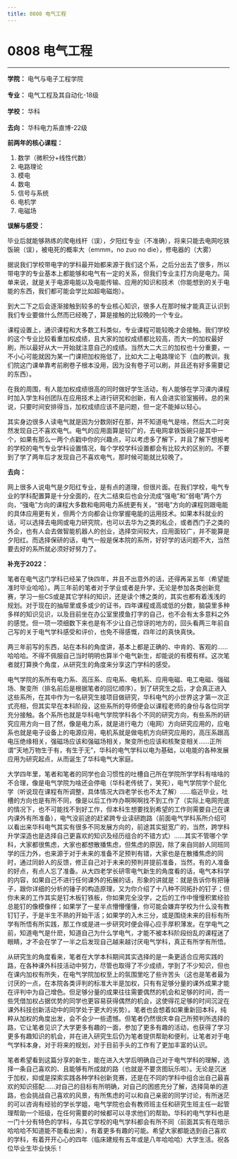 ```yaml
---
title: 0808 电气工程
---
```

# 0808 电气工程
---
**学院：** 电气与电子工程学院<br></br>
**专业：** 电气工程及其自动化-18级<br></br>
**学校：** 华科<br></br>
**去向：** 华科电力系直博-22级

**前两年的核心课程：**
1. 数学（微积分+线性代数） 
2. 电路理论 
3. 模电
4. 数电 
5. 信号与系统  
6. 电机学   
7. 电磁场

**误解与感受：**

毕业后就能够熟练的爬电线杆（误），夕阳红专业（不准确），将来只能去电网吃铁饭碗（误），被电死的概率大（emmm，no zuo no die），修电器的（大雾）

据说我们学校带电字的学科最开始都来源于我们这个系，之后分出去了很多，所以带电字的专业基本上都能够和电气有一定的关系，但我们专业主打方向是电力。简单来说，就是关于电源电能以及电能传输、应用的知识和技术（你能想到的关于电能的东西，我们都可能会学比如超电磁炮）。

到大二下之后会逐渐接触到较多的专业核心知识，很多人在那时候才能真正认识到我们专业要做什么然而已经晚了，算是接触的比较晚的一个专业。

课程设置上，通识课程和大多数工科类似，专业课程可能较晚才会接触。我们学校的这个专业比较看重加权成绩，且大家的加权成绩都比较高，而大一的加权最好刷，所以最好从大一开始就注意自己的成绩。当然大二大三的加权也十分重要，一不小心可能就因为某一门课把加权拖低了，比如大二上电路理论下（血的教训，我们院这门课单靠考前刷卷子根本没用，因为没有卷子可以刷，并且还有好多需要记的东西）。

在我的周围，有人能加权成绩很高的同时做好学生活动，有人能够在学习课内课程时加入学生科创团队在应用技术上进行研究和创新，有人会进实验室搬砖。总的来说，只要时间安排得当，加权成绩应该不是问题，但一定不能掉以轻心。

其实身边很多人读电气就是因为分数刚好在那，并不知道电气是啥，然后大二时突然发现自己不喜欢电气。电气的应用面算是较广的，去电网拿铁饭碗只是其中一个，如果有那么一两个点戳中你的兴趣点，可以考虑多了解下，并且了解下想报考的学校的电气专业学科设置情况，每个学校学科设置都会有比较大的区别的。不要到了学了两年后才发现自己不喜欢电气，那时候可能就比较晚了。

**去向：**

网上很多人说电气是夕阳红专业，是有点的道理，但很片面。在我们学校，电气专业的学科配置算是十分全面的，在大二结束后也会分流成“强电”和“弱电”两个方向，“强电”方向的课程大多数和电网电力系统更有关，“弱电”方向的课程则跟电能的具体应用更有关，但两个方向都会让你掌握电能的运用技术。如果本科就业的话，可以选择去电网或电力研究院，也可以去华为之类的私企，或者西门子之类的外企，也有人会去做智能机器人的创业，选择空间较大，应用面较广，并不能算是夕阳红。而选择保研的话，电气一般是保本院的系所，好好学的话问题不大，当然要去好的系所就必须好好努力了。

**补充于2022：**

笔者在电气这门学科已经呆了快四年，并且不出意外的话，还得再呆五年（希望能准时毕业哈哈）。两三年前的笔者对于学业或者是升学，无论是参加各类创新竞赛，学习一些CS或是其它学科的知识，还是读个博之类的，其实也都有着浅浅的规划。对于现在的抽屉里或多或少的证书，四年课程或高或低的分数，脑袋里多种多样的知识见识，以及目前坐在办公室里摸鱼打字的自己，也不会有太多意料之外的感觉。但一项一项细数下来也是有不少让自己惊讶的地方的，回头看两三年前自己写的关于电气学科感受和评价，也免不得感慨，四年过的真快真快。

两三年前写的东西，站在本科的角度讲，基本上都是正确的、中肯的、客观的……哈哈哈。不得不佩服自己当时明明也算半个电气新生，却能说的有模有样。这次笔者就打算换个角度，从研究生的角度来分享这门学科的感受。

电气学院的系所有电力系、高压系、应电系、电机系、应用电磁、电工电磁、强磁场、聚变所（排名前后是根据笔者的回忆顺序）。到了研究生之后，才会真正进入这些系所，在其中作为一名研究生接项目做研究，华科电气的小世界这才第一次正式亮相，但其实早在本科阶段，这些系所的导师便会以课程老师的身份与各位同学充分接触。各个系所也就是华科电气学院学科各个不同的研究方向，有些系所的研究应用方向一目了然，像是电力系，就是进行电力（电网）方向研究应用的，应电系也就是电子设备上的电源应用，电机系就是做电机方向研究应用的，高压系跟高电压绝缘相关，强磁场应该和强磁场相关，聚变所也应该和核聚变相关……正所谓“天地万物生于有，有生于无”，华科的电气学科以电为基础，以电能的各种发展应用为研究起点，从而诞生了华科电气大家庭。

大学四年里，笔者和笔者的同学也会习惯性的吐槽自己所在学院所学学科有啥啥的不合理，像是电气学院为啥还会停电（华科老传统了，笑死），电气学院学个屁化学（听说现在课程有所调整，具体情况大四老学长也不太了解）……临近毕业，吐槽的方向也是有所不同，像是以后工作咋办啊啊啊找不到工作了（实际上电网兜底的情况下，也不可能找不到好工作，但本科生想要找到希望的工作则需要自己在课内课外有所准备），电气没前途的赶紧跨专业读研跑路（前面电气学科系所介绍可以看出来华科电气其实有很多不同发展方向的，前途其实挺宽广的，当然，跨学科升学深造也是选择自己更喜欢的知识及经历组合的不错方式）……其实不管哪个学科，大家都很焦虑，大家也都想散播焦虑，但焦虑的原因，除了来自同龄人同班同学的压力外，也来源于对于未来的准备不足预判有错，大家也是在散播焦虑的同时，通过同龄人的反馈，修正自己对于未来的预判并提前准备，当然，有的人准备的好点，有点人忘了准备。从大四老学长研零电气新生的角度看的话，电气本科学的内容，如果自己不进行任何课外的拓展的话，形象的讲就是：就是告诉你有把锤子，跟你详细的分析的锤子的构造原理，又为你介绍了十八种不同拓扑的钉子；但你未来的工作其实是钉木板钉铁板，你如果完全没学，之后的工作中慢慢积累经验总能钉的像模像样；如果学了一星半点懵懵懂懂，你可能会嫌弃学校为什么没有教钉钉子，于是半生不熟的开始干活；如果学的入木三分，或是围绕未来的目标有所学有所悟有所实践，那工作或是进一步研究时便会得心应手厚积薄发。在学电气之前，知道电气是什麽，知道自己为什么学电气，才能不被本科阶段纷乱的课程迷了眼睛，才不会在学了一半之后发现自己越来越讨厌电气学科，真正有所学有所悟。

从研究生的角度看来，笔者在大学本科期间其实选择的是一条更适合应用实践的路，在各种课外科技活动中努力，尽管也取得了不少成绩，学到了不少知识，但也在课内加权有所失，在电气学院加权至上的氛围里吃了些许苦头（这也是笔者最为讨厌的一点，在本院各类评判的标准大半是加权，只有有足够分量的课外成果才能在评判中为自己增色。但足够分量的成果往往需要偶然的机会和足够的时间，而一些凭借加权占据优势的同学也更容易获得偶然的机会，这使得花足够的时间沉淀在课外科技创新活动中的同学处于更大的劣势）。笔者也会想着如果重新回本科，纯粹从加权的角度出发，会不会少一些遗憾。但笔者仍然很庆幸自己所预判所选择的路，它让笔者见识了大学更多有趣的一面，参加了更多有趣的活动，也获得了学习更多有趣知识的机会，并在进入研究生后仍为笔者提供帮助和便利，让笔者对于电气学科本身，对于将来的规划，对于目前手头的工作有了更加丰富的认识。

笔者希望看到这篇分享的新生，能在进入大学后明确自己对于电气学科的理解，选择一条自己喜欢的、且能够有所成就的路（也就是不要贪图玩乐啦）。无论是沉迷于加权，抑或是探索实践各种学科创新竞赛，还是在不同的学科中组合出自己最喜欢的知识搭配……对自己的目标有所明确，对自己的困惑充分了解，选择简单的道路，也会挑战自己喜欢的风景，有所焦虑的可以和自己亲密的同学讨论，有所迷茫的可以咨询有经验的学长学姐，电气学院也会有教师班主任和研究生班主任一起管理帮助一个班级，在任何需要的时候都可以寻求他们的帮助。华科的电气学科也是一门十分有特色的学科，与其它学校的电气学科都会有所不同（前面其实有在暗示哈哈哈不知道能不能看出来），有着更多有趣的可能。希望大家都能选到自己喜欢的学科，有着开开心心的四年（临床建规有五年或是八年哈哈哈）大学生活。祝各位毕业生毕业快乐！